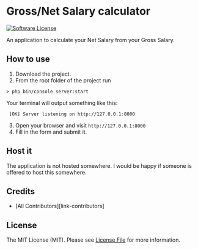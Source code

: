 # Gross/Net Salary calculator

[![Software License][ico-license]](LICENSE.md)

An application to calculate your Net Salary from your Gross Salary.

## How to use

1. Download the project.
2. From the root folder of the project run

```
> php bin/console server:start
```

Your terminal will output something like this:

```
 [OK] Server listening on http://127.0.0.1:8000  
```

3. Open your browser and visit `http://127.0.0.1:8000`
4. Fill in the form and submit it.

## Host it

The application is not hosted somewhere. I would be happy if someone is offered to host this somewhere.

## Credits

- [All Contributors][link-contributors]

## License

The MIT License (MIT). Please see [License File](LICENSE.md) for more information.


[ico-license]: https://img.shields.io/badge/license-MIT-brightgreen.svg?style=flat-square